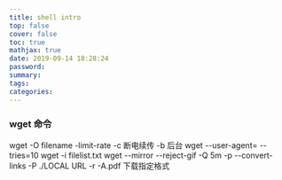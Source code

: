 ```yaml
---
title: shell intro
top: false
cover: false
toc: true
mathjax: true
date: 2019-09-14 18:28:24
password:
summary:
tags:
categories:
---
```

### wget 命令
wget -O filename
-limit-rate
-c 断电续传
-b 后台
wget --user-agent=
--tries=10
wget -i filelist.txt
wget --mirror --reject-gif -Q 5m -p --convert-links -P ./LOCAL URL
-r -A.pdf 下载指定格式
